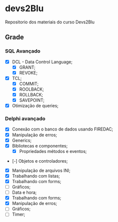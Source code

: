 # devs2Blu

Repositorio dos materiais do curso Devs2Blu

## Grade

### SQL Avançado
- [X] DCL - Data Control Language;
  - [X] GRANT;
  - [X] REVOKE;
- [X] TCL;
  - [X] COMMIT;
  - [X] ROOLBACK;
  - [X] ROLLBACK;
  - [X] SAVEPOINT;
- [X] Otimização de queries;

### Delphi avançado

- [X] Conexão com o banco de dados usando FIREDAC;
- [X] Manipulação de erros;
- [X] Generics;
- [X] Bibliotecas e componentes;
    - [X] Propriedades métodos e eventos;
- [-] Objetos e controladores;
- [X] Manipulação de arquivos INI;
- [X] Trabalhando com listas;
- [X] Trabalhando com forms;
- [ ] Gráficos;
- [ ] Data e hora;
- [X] Trabalhando com forms;
- [X] Manipulação de erros;
- [ ] Gráficos;
- [ ] Timer;
